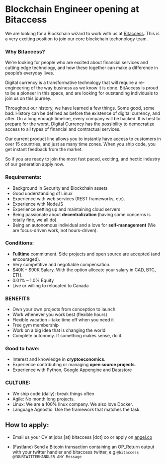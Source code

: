 # Blockchain Engineer opening at Bitaccess

We are looking for a Blockchain wizard to work with us at [Bitaccess](https://bitaccess.co/products). 
This is a very exciting position to join our core blockchain techonology team.

### Why Bitaccess?
We’re looking for people who are excited about financial services and cutting edge technology, and how these together can  make a difference in people’s everyday lives.

Digital currency is a transformative technology that will require a re-engineering of the way business as we know it is done. BitAccess is proud to be a pioneer in this space, and are looking for outstanding individuals to join us on this journey.

Throughout our history, we have learned a few things. Some good, some bad:
History can be defined as before the existence of digital currency, and after.
On a long enough timeline, every company will be hacked. It is best to prepare for the worst.
Digital Currency has the possibility to democratize access to all types of financial and contractual services.

Our current product line allows you to instantly have access to customers in over 15 countries, and just as many time zones. When you ship code, you get instant feedback from the market.

So if you are ready to join the most fast paced, exciting, and hectic industry of our generation apply now.


### Requirements:
- Background in Security and Blockchain assets
- Good understanding of Linux
- Experience with web services (REST frameworks, etc).
- Experience with NodeJS
- Experience setting up and maintaining cloud servers
- Being passionate about **decentralization** (having some concerns is totally fine, we all do).
- Being an autonomous individual and a love for **self-management** (We are focus-driven work, not hours-driven).

### Conditions:
- **Fulltime** commitment. Side projects and open source are accepted (and encouraged).
- Very competitive and negotiable compensation.
- $40K – $90K Salary. With the option allocate your salary in CAD, BTC, ETH.
- 0.01% – 1.0% Equity
- Live or willing to relocated to Canada


### BENEFITS
- Own your own projects from conception to launch
- Work whenever you work best (flexible hours)
- Flexible vacation – take time off when you need it
- Free gym membership
- Work on a big idea that is changing the world
- Complete autonomy. If something makes sense, do it.


### Good to have:

- Interest and knowledge in **cryptoeconomics**.
- Experience contributing or managing **open source projects**.
- Experience with Python, Google Appengine and Datastore

### CULTURE:
- We ship code (daily): break things often
- Agile: No month long projects.
- Linux: We are a 100% linux company. We also love Docker.
- Language Agnostic: Use the framework that matches the task.

## How to apply:

- Email us your CV at jobs [at] bitaccess [dot] co or apply on [angel.co](https://angel.co/bitaccess/jobs/244277-blockchain-engineer-opening-at-bitaccess)

- (Fastlane) Send a Bitcoin transaction containing an OP_Return output with your twitter handler and bitaccess twitter, e.g `@bitaccess @YOURTWITTERHANDLER ANY Message`



